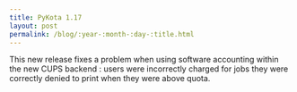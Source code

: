 ```yaml
---
title: PyKota 1.17
layout: post
permalink: /blog/:year-:month-:day-:title.html
---
```


This new release fixes a problem when using software accounting within the new CUPS backend : users were incorrectly charged for jobs they were correctly denied to print when they were above quota.
